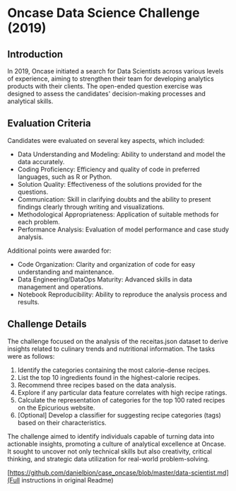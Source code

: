 # Oncase Data Science Challenge (2019)

## Introduction
In 2019, Oncase initiated a search for Data Scientists across various levels of experience, aiming to strengthen their team for developing analytics products with their clients. The open-ended question exercise was designed to assess the candidates' decision-making processes and analytical skills.

## Evaluation Criteria
Candidates were evaluated on several key aspects, which included:

- Data Understanding and Modeling: Ability to understand and model the data accurately.
- Coding Proficiency: Efficiency and quality of code in preferred languages, such as R or Python.
- Solution Quality: Effectiveness of the solutions provided for the questions.
- Communication: Skill in clarifying doubts and the ability to present findings clearly through writing and visualizations.
- Methodological Appropriateness: Application of suitable methods for each problem.
- Performance Analysis: Evaluation of model performance and case study analysis.

Additional points were awarded for:

- Code Organization: Clarity and organization of code for easy understanding and maintenance.
- Data Engineering/DataOps Maturity: Advanced skills in data management and operations.
- Notebook Reproducibility: Ability to reproduce the analysis process and results.

## Challenge Details
The challenge focused on the analysis of the receitas.json dataset to derive insights related to culinary trends and nutritional information. The tasks were as follows:

1. Identify the categories containing the most calorie-dense recipes.
2. List the top 10 ingredients found in the highest-calorie recipes.
3. Recommend three recipes based on the data analysis.
4. Explore if any particular data feature correlates with high recipe ratings.
5. Calculate the representation of categories for the top 100 rated recipes on the Epicurious website.
6. [Optional] Develop a classifier for suggesting recipe categories (tags) based on their characteristics.

The challenge aimed to identify individuals capable of turning data into actionable insights, promoting a culture of analytical excellence at Oncase. It sought to uncover not only technical skills but also creativity, critical thinking, and strategic data utilization for real-world problem-solving.

[https://github.com/danielbion/case_oncase/blob/master/data-scientist.md](Full instructions in original Readme)



